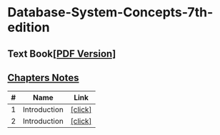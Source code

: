 # Database-System-Concepts-7th-edition

## Text Book[[PDF Version]](https://github.com/omarhosny206/Database-System-Concepts-7th-edition/blob/master/Book/Database%20System%20Concepts.pdf)

## [Chapters Notes](https://github.com/omarhosny206/Database-System-Concepts-7th-edition/blob/master/Notes)

| # | Name | Link | 
|---| ----- | -------- |
| 1 | Introduction | [[click]](https://github.com/omarhosny206/Database-System-Concepts-7th-edition/blob/master/Notes/Chp01.Introduction.md) |
| 2 | Introduction | [[click]](https://github.com/omarhosny206/Database-System-Concepts-7th-edition/blob/master/Notes/Chp02.Introduction%20to%20the%20Relational%20Model.md) |